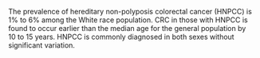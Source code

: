 The prevalence of hereditary non-polyposis colorectal cancer (HNPCC) is 1% to 6% among the White race population. CRC in those with HNPCC is found to occur earlier than the median age for the general population by 10 to 15 years. HNPCC is commonly diagnosed in both sexes without significant variation.